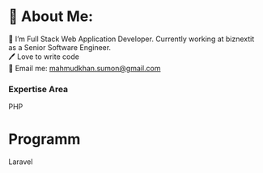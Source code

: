 # 💫 About Me:
🔭 I’m Full Stack Web Application Developer. Currently working at biznextit as a Senior Software Engineer. <br>
🖊️ Love to write code<br>
📧 Email me: mahmudkhan.sumon@gmail.com<br>

### Expertise Area
PHP

# Programm
Laravel
